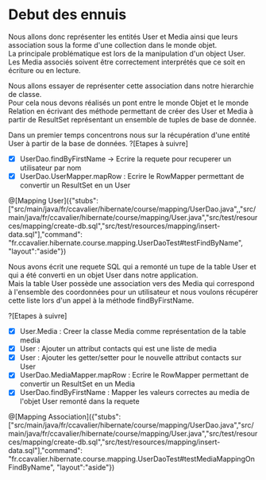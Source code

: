 # Debut des ennuis  

Nous allons donc représenter les entités User et Media ainsi que leurs association sous la forme d'une collection dans le monde objet.  
La principale problématique est lors de la manipulation d'un object User. Les Media associés soivent être correctement interprétés que ce soit en écriture ou en lecture.  

Nous allons essayer de représenter cette association dans notre hierarchie de classe.  
Pour cela nous devons réalisés un pont entre le monde Objet et le monde Relation en écrivant des méthode permettant de créer des User et Media à partir de ResultSet représentant un ensemble de tuples de base de donnée.

Dans un premier temps concentrons nous sur la récupération d'une entité User à partir de la base de données.
?[Etapes à suivre]
-[x] UserDao.findByFirstName -> Ecrire la requete pour recuperer un utilisateur par nom
-[x] UserDao.UserMapper.mapRow : Ecrire le RowMapper permettant de convertir un ResultSet en un User

@[Mapping User]({"stubs": ["src/main/java/fr/ccavalier/hibernate/course/mapping/UserDao.java",,"src/main/java/fr/ccavalier/hibernate/course/mapping/User.java","src/test/resources/mapping/create-db.sql","src/test/resources/mapping/insert-data.sql"],"command": "fr.ccavalier.hibernate.course.mapping.UserDaoTest#testFindByName", "layout":"aside"})

Nous avons écrit une requete SQL qui a remonté un tupe de la table User et qui a été converti en un objet User dans notre application.  
Mais la table User possède une association vers des Media qui correspond à l'ensemble des coordonnées pour un utilisateur et nous voulons récupérer cette liste lors d'un appel à la méthode findByFirstName.

?[Etapes à suivre]
-[x] User.Media : Creer la classe Media comme représentation de la table media
-[x] User : Ajouter un attribut contacts qui est une liste de media
-[x] User : Ajouter les getter/setter pour le nouvelle attribut contacts sur User
-[x] UserDao.MediaMapper.mapRow : Ecrire le RowMapper permettant de convertir un ResultSet en un Media
-[x] UserDao.findByFirstName : Mapper les valeurs correctes au media de l'objet User remonté dans la requete

@[Mapping Association]({"stubs": ["src/main/java/fr/ccavalier/hibernate/course/mapping/UserDao.java","src/main/java/fr/ccavalier/hibernate/course/mapping/User.java","src/test/resources/mapping/create-db.sql","src/test/resources/mapping/insert-data.sql"],"command": "fr.ccavalier.hibernate.course.mapping.UserDaoTest#testMediaMappingOnFindByName", "layout":"aside"})

